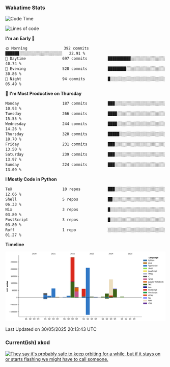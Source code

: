 ### Wakatime Stats
<!--START_SECTION:waka-->
![Code Time](http://img.shields.io/badge/Code%20Time-3%2C252%20hrs%2027%20mins-blue)

![Lines of code](https://img.shields.io/badge/From%20Hello%20World%20I%27ve%20Written-975.7%20thousand%20lines%20of%20code-blue)

**I'm an Early 🐤** 

```text
🌞 Morning                392 commits         ██████░░░░░░░░░░░░░░░░░░░   22.91 % 
🌆 Daytime                697 commits         ██████████░░░░░░░░░░░░░░░   40.74 % 
🌃 Evening                528 commits         ████████░░░░░░░░░░░░░░░░░   30.86 % 
🌙 Night                  94 commits          █░░░░░░░░░░░░░░░░░░░░░░░░   05.49 % 
```
📅 **I'm Most Productive on Thursday** 

```text
Monday                   187 commits         ███░░░░░░░░░░░░░░░░░░░░░░   10.93 % 
Tuesday                  266 commits         ████░░░░░░░░░░░░░░░░░░░░░   15.55 % 
Wednesday                244 commits         ████░░░░░░░░░░░░░░░░░░░░░   14.26 % 
Thursday                 320 commits         █████░░░░░░░░░░░░░░░░░░░░   18.70 % 
Friday                   231 commits         ███░░░░░░░░░░░░░░░░░░░░░░   13.50 % 
Saturday                 239 commits         ███░░░░░░░░░░░░░░░░░░░░░░   13.97 % 
Sunday                   224 commits         ███░░░░░░░░░░░░░░░░░░░░░░   13.09 % 
```


**I Mostly Code in Python** 

```text
TeX                      10 repos            ███░░░░░░░░░░░░░░░░░░░░░░   12.66 % 
Shell                    5 repos             ██░░░░░░░░░░░░░░░░░░░░░░░   06.33 % 
Nix                      3 repos             █░░░░░░░░░░░░░░░░░░░░░░░░   03.80 % 
PostScript               3 repos             █░░░░░░░░░░░░░░░░░░░░░░░░   03.80 % 
Roff                     1 repo              ░░░░░░░░░░░░░░░░░░░░░░░░░   01.27 % 
```



**Timeline**

![Lines of Code chart](https://raw.githubusercontent.com/joshuajeschek/joshuajeschek/main/assets/bar_graph.png)


 Last Updated on 30/05/2025 20:13:43 UTC
<!--END_SECTION:waka-->

### Current(ish) xkcd
<a id="xkcd-a" title="They say it's probably safe to keep orbiting for a while, but if it stays on or starts flashing we might have to call someone." href="https://www.xkcd.com" target="_blank">
        <img align="center" id="xkcd-img" src="https://imgs.xkcd.com/comics/check_engine.png" alt="They say it's probably safe to keep orbiting for a while, but if it stays on or starts flashing we might have to call someone." height=300 />
</a>
